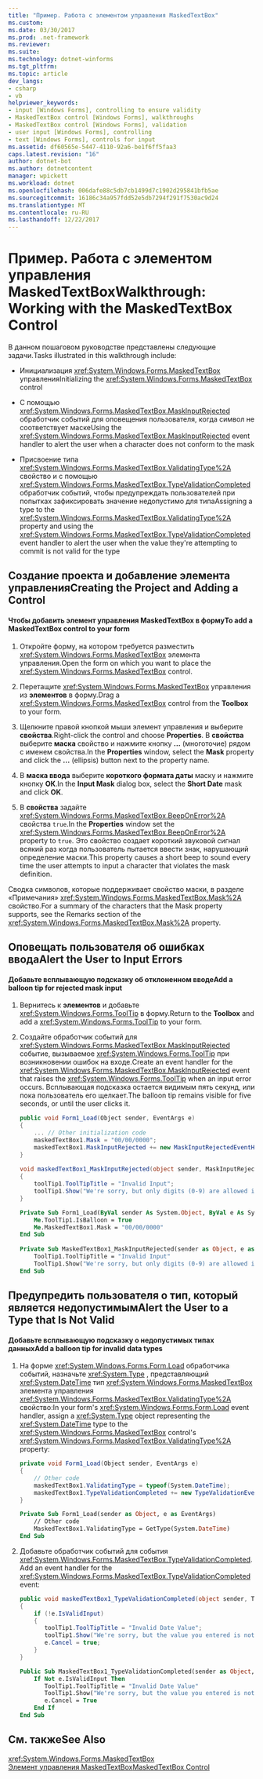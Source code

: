 ```yaml
---
title: "Пример. Работа с элементом управления MaskedTextBox"
ms.custom: 
ms.date: 03/30/2017
ms.prod: .net-framework
ms.reviewer: 
ms.suite: 
ms.technology: dotnet-winforms
ms.tgt_pltfrm: 
ms.topic: article
dev_langs:
- csharp
- vb
helpviewer_keywords:
- input [Windows Forms], controlling to ensure validity
- MaskedTextBox control [Windows Forms], walkthroughs
- MaskedTextBox control [Windows Forms], validation
- user input [Windows Forms], controlling
- text [Windows Forms], controls for input
ms.assetid: df60565e-5447-4110-92a6-be1f6ff5faa3
caps.latest.revision: "16"
author: dotnet-bot
ms.author: dotnetcontent
manager: wpickett
ms.workload: dotnet
ms.openlocfilehash: 006dafe88c5db7cb1499d7c1902d295841bfb5ae
ms.sourcegitcommit: 16186c34a957fdd52e5db7294f291f7530ac9d24
ms.translationtype: MT
ms.contentlocale: ru-RU
ms.lasthandoff: 12/22/2017
---
```

# <a name="walkthrough-working-with-the-maskedtextbox-control"></a><span data-ttu-id="38bca-102">Пример. Работа с элементом управления MaskedTextBox</span><span class="sxs-lookup"><span data-stu-id="38bca-102">Walkthrough: Working with the MaskedTextBox Control</span></span>
<span data-ttu-id="38bca-103">В данном пошаговом руководстве представлены следующие задачи.</span><span class="sxs-lookup"><span data-stu-id="38bca-103">Tasks illustrated in this walkthrough include:</span></span>  
  
-   <span data-ttu-id="38bca-104">Инициализация <xref:System.Windows.Forms.MaskedTextBox> управления</span><span class="sxs-lookup"><span data-stu-id="38bca-104">Initializing the <xref:System.Windows.Forms.MaskedTextBox> control</span></span>  
  
-   <span data-ttu-id="38bca-105">С помощью <xref:System.Windows.Forms.MaskedTextBox.MaskInputRejected> обработчик событий для оповещения пользователя, когда символ не соответствует маске</span><span class="sxs-lookup"><span data-stu-id="38bca-105">Using the <xref:System.Windows.Forms.MaskedTextBox.MaskInputRejected> event handler to alert the user when a character does not conform to the mask</span></span>  
  
-   <span data-ttu-id="38bca-106">Присвоение типа <xref:System.Windows.Forms.MaskedTextBox.ValidatingType%2A> свойство и с помощью <xref:System.Windows.Forms.MaskedTextBox.TypeValidationCompleted> обработчик событий, чтобы предупреждать пользователей при попытках зафиксировать значение недопустимо для типа</span><span class="sxs-lookup"><span data-stu-id="38bca-106">Assigning a type to the <xref:System.Windows.Forms.MaskedTextBox.ValidatingType%2A> property and using the <xref:System.Windows.Forms.MaskedTextBox.TypeValidationCompleted> event handler to alert the user when the value they're attempting to commit is not valid for the type</span></span>  
  
## <a name="creating-the-project-and-adding-a-control"></a><span data-ttu-id="38bca-107">Создание проекта и добавление элемента управления</span><span class="sxs-lookup"><span data-stu-id="38bca-107">Creating the Project and Adding a Control</span></span>  
  
#### <a name="to-add-a-maskedtextbox-control-to-your-form"></a><span data-ttu-id="38bca-108">Чтобы добавить элемент управления MaskedTextBox в форму</span><span class="sxs-lookup"><span data-stu-id="38bca-108">To add a MaskedTextBox control to your form</span></span>  
  
1.  <span data-ttu-id="38bca-109">Откройте форму, на котором требуется разместить <xref:System.Windows.Forms.MaskedTextBox> элемента управления.</span><span class="sxs-lookup"><span data-stu-id="38bca-109">Open the form on which you want to place the <xref:System.Windows.Forms.MaskedTextBox> control.</span></span>  
  
2.  <span data-ttu-id="38bca-110">Перетащите <xref:System.Windows.Forms.MaskedTextBox> управления из **элементов** в форму.</span><span class="sxs-lookup"><span data-stu-id="38bca-110">Drag a <xref:System.Windows.Forms.MaskedTextBox> control from the **Toolbox** to your form.</span></span>  
  
3.  <span data-ttu-id="38bca-111">Щелкните правой кнопкой мыши элемент управления и выберите **свойства**.</span><span class="sxs-lookup"><span data-stu-id="38bca-111">Right-click the control and choose **Properties**.</span></span> <span data-ttu-id="38bca-112">В **свойства** выберите **маска** свойство и нажмите кнопку **...**  (многоточие) рядом с именем свойства.</span><span class="sxs-lookup"><span data-stu-id="38bca-112">In the **Properties** window, select the **Mask** property and click the **...** (ellipsis) button next to the property name.</span></span>  
  
4.  <span data-ttu-id="38bca-113">В **маска ввода** выберите **короткого формата даты** маску и нажмите кнопку **ОК**.</span><span class="sxs-lookup"><span data-stu-id="38bca-113">In the **Input Mask** dialog box, select the **Short Date** mask and click **OK**.</span></span>  
  
5.  <span data-ttu-id="38bca-114">В **свойства** задайте <xref:System.Windows.Forms.MaskedTextBox.BeepOnError%2A> свойства `true`.</span><span class="sxs-lookup"><span data-stu-id="38bca-114">In the **Properties** window set the <xref:System.Windows.Forms.MaskedTextBox.BeepOnError%2A> property to `true`.</span></span> <span data-ttu-id="38bca-115">Это свойство создает короткий звуковой сигнал всякий раз когда пользователь пытается ввести знак, нарушающий определение маски.</span><span class="sxs-lookup"><span data-stu-id="38bca-115">This property causes a short beep to sound every time the user attempts to input a character that violates the mask definition.</span></span>  
  
 <span data-ttu-id="38bca-116">Сводка символов, которые поддерживает свойство маски, в разделе «Примечания» <xref:System.Windows.Forms.MaskedTextBox.Mask%2A> свойство.</span><span class="sxs-lookup"><span data-stu-id="38bca-116">For a summary of the characters that the Mask property supports, see the Remarks section of the <xref:System.Windows.Forms.MaskedTextBox.Mask%2A> property.</span></span>  
  
## <a name="alert-the-user-to-input-errors"></a><span data-ttu-id="38bca-117">Оповещать пользователя об ошибках ввода</span><span class="sxs-lookup"><span data-stu-id="38bca-117">Alert the User to Input Errors</span></span>  
  
#### <a name="add-a-balloon-tip-for-rejected-mask-input"></a><span data-ttu-id="38bca-118">Добавьте всплывающую подсказку об отклоненном вводе</span><span class="sxs-lookup"><span data-stu-id="38bca-118">Add a balloon tip for rejected mask input</span></span>  
  
1.  <span data-ttu-id="38bca-119">Вернитесь к **элементов** и добавьте <xref:System.Windows.Forms.ToolTip> в форму.</span><span class="sxs-lookup"><span data-stu-id="38bca-119">Return to the **Toolbox** and add a <xref:System.Windows.Forms.ToolTip> to your form.</span></span>  
  
2.  <span data-ttu-id="38bca-120">Создайте обработчик событий для <xref:System.Windows.Forms.MaskedTextBox.MaskInputRejected> событие, вызываемое <xref:System.Windows.Forms.ToolTip> при возникновении ошибок на входе.</span><span class="sxs-lookup"><span data-stu-id="38bca-120">Create an event handler for the <xref:System.Windows.Forms.MaskedTextBox.MaskInputRejected> event that raises the <xref:System.Windows.Forms.ToolTip> when an input error occurs.</span></span> <span data-ttu-id="38bca-121">Всплывающая подсказка остается видимым пять секунд, или пока пользователь его щелкает.</span><span class="sxs-lookup"><span data-stu-id="38bca-121">The balloon tip remains visible for five seconds, or until the user clicks it.</span></span>  
  
    ```csharp  
    public void Form1_Load(Object sender, EventArgs e)   
    {  
        ... // Other initialization code  
        maskedTextBox1.Mask = "00/00/0000";  
        maskedTextBox1.MaskInputRejected += new MaskInputRejectedEventHandler(maskedTextBox1_MaskInputRejected)  
    }  
  
    void maskedTextBox1_MaskInputRejected(object sender, MaskInputRejectedEventArgs e)  
    {  
        toolTip1.ToolTipTitle = "Invalid Input";  
        toolTip1.Show("We're sorry, but only digits (0-9) are allowed in dates.", maskedTextBox1, maskedTextBox1.Location, 5000);  
    }  
    ```  
  
    ```vb  
    Private Sub Form1_Load(ByVal sender As System.Object, ByVal e As System.EventArgs) Handles MyBase.Load  
        Me.ToolTip1.IsBalloon = True  
        Me.MaskedTextBox1.Mask = "00/00/0000"  
    End Sub  
  
    Private Sub MaskedTextBox1_MaskInputRejected(sender as Object, e as MaskInputRejectedEventArgs) Handles MaskedTextBox1.MaskInputRejected  
        ToolTip1.ToolTipTitle = "Invalid Input"  
        ToolTip1.Show("We're sorry, but only digits (0-9) are allowed in dates.", MaskedTextBox1, 5000)  
    End Sub  
    ```  
  
## <a name="alert-the-user-to-a-type-that-is-not-valid"></a><span data-ttu-id="38bca-122">Предупредить пользователя о тип, который является недопустимым</span><span class="sxs-lookup"><span data-stu-id="38bca-122">Alert the User to a Type that Is Not Valid</span></span>  
  
#### <a name="add-a-balloon-tip-for-invalid-data-types"></a><span data-ttu-id="38bca-123">Добавьте всплывающую подсказку о недопустимых типах данных</span><span class="sxs-lookup"><span data-stu-id="38bca-123">Add a balloon tip for invalid data types</span></span>  
  
1.  <span data-ttu-id="38bca-124">На форме <xref:System.Windows.Forms.Form.Load> обработчика событий, назначьте <xref:System.Type> , представляющий <xref:System.DateTime> тип <xref:System.Windows.Forms.MaskedTextBox> элемента управления <xref:System.Windows.Forms.MaskedTextBox.ValidatingType%2A> свойство:</span><span class="sxs-lookup"><span data-stu-id="38bca-124">In your form's <xref:System.Windows.Forms.Form.Load> event handler, assign a <xref:System.Type> object representing the <xref:System.DateTime> type to the <xref:System.Windows.Forms.MaskedTextBox> control's <xref:System.Windows.Forms.MaskedTextBox.ValidatingType%2A> property:</span></span>  
  
    ```csharp  
    private void Form1_Load(Object sender, EventArgs e)  
    {  
        // Other code  
        maskedTextBox1.ValidatingType = typeof(System.DateTime);  
        maskedTextBox1.TypeValidationCompleted += new TypeValidationEventHandler(maskedTextBox1_TypeValidationCompleted);  
    }  
    ```  
  
    ```vb  
    Private Sub Form1_Load(sender as Object, e as EventArgs)  
        // Other code  
        MaskedTextBox1.ValidatingType = GetType(System.DateTime)  
    End Sub  
    ```  
  
2.  <span data-ttu-id="38bca-125">Добавьте обработчик событий для события <xref:System.Windows.Forms.MaskedTextBox.TypeValidationCompleted>.</span><span class="sxs-lookup"><span data-stu-id="38bca-125">Add an event handler for the <xref:System.Windows.Forms.MaskedTextBox.TypeValidationCompleted> event:</span></span>  
  
    ```csharp  
    public void maskedTextBox1_TypeValidationCompleted(object sender, TypeValidationEventArgs e)  
    {  
        if (!e.IsValidInput)  
        {  
           toolTip1.ToolTipTitle = "Invalid Date Value";  
           toolTip1.Show("We're sorry, but the value you entered is not a valid date. Please change the value.", maskedTextBox1, 5000);  
           e.Cancel = true;  
        }  
    }  
    ```  
  
    ```vb  
    Public Sub MaskedTextBox1_TypeValidationCompleted(sender as Object, e as TypeValidationEventArgs)  
        If Not e.IsValidInput Then  
           ToolTip1.ToolTipTitle = "Invalid Date Value"  
           ToolTip1.Show("We're sorry, but the value you entered is not a valid date. Please change the value.", maskedTextBox1, 5000)  
           e.Cancel = True  
        End If  
    End Sub  
    ```  
  
## <a name="see-also"></a><span data-ttu-id="38bca-126">См. также</span><span class="sxs-lookup"><span data-stu-id="38bca-126">See Also</span></span>  
 <xref:System.Windows.Forms.MaskedTextBox>  
 [<span data-ttu-id="38bca-127">Элемент управления MaskedTextBox</span><span class="sxs-lookup"><span data-stu-id="38bca-127">MaskedTextBox Control</span></span>](../../../../docs/framework/winforms/controls/maskedtextbox-control-windows-forms.md)

